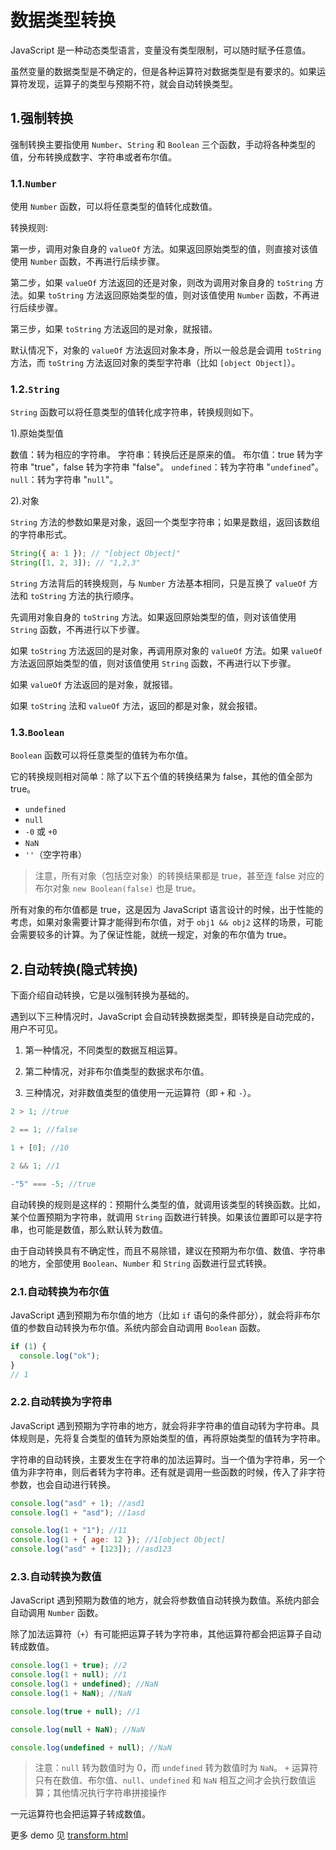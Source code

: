 # 数据类型转换

JavaScript 是一种动态类型语言，变量没有类型限制，可以随时赋予任意值。

虽然变量的数据类型是不确定的，但是各种运算符对数据类型是有要求的。如果运算符发现，运算子的类型与预期不符，就会自动转换类型。

## 1.强制转换

强制转换主要指使用 `Number`、`String` 和 `Boolean` 三个函数，手动将各种类型的值，分布转换成数字、字符串或者布尔值。

### 1.1.`Number`

使用 `Number` 函数，可以将任意类型的值转化成数值。

转换规则:

第一步，调用对象自身的 `valueOf` 方法。如果返回原始类型的值，则直接对该值使用 `Number` 函数，不再进行后续步骤。

第二步，如果 `valueOf` 方法返回的还是对象，则改为调用对象自身的 `toString` 方法。如果 `toString` 方法返回原始类型的值，则对该值使用 `Number` 函数，不再进行后续步骤。

第三步，如果 `toString` 方法返回的是对象，就报错。

默认情况下，对象的 `valueOf` 方法返回对象本身，所以一般总是会调用 `toString` 方法，而 `toString` 方法返回对象的类型字符串（比如 `[object Object]`）。

### 1.2.`String`

`String` 函数可以将任意类型的值转化成字符串，转换规则如下。

1).原始类型值

数值：转为相应的字符串。
字符串：转换后还是原来的值。
布尔值：true 转为字符串 "true"，false 转为字符串 "false"。
`undefined`：转为字符串 "`undefined`"。
`null`：转为字符串 "`null`"。

2).对象

`String` 方法的参数如果是对象，返回一个类型字符串；如果是数组，返回该数组的字符串形式。

```javascript
String({ a: 1 }); // "[object Object]"
String([1, 2, 3]); // "1,2,3"
```

`String` 方法背后的转换规则，与 `Number` 方法基本相同，只是互换了 `valueOf` 方法和 `toString` 方法的执行顺序。

先调用对象自身的 `toString` 方法。如果返回原始类型的值，则对该值使用 `String` 函数，不再进行以下步骤。

如果 `toString` 方法返回的是对象，再调用原对象的 `valueOf` 方法。如果 `valueOf` 方法返回原始类型的值，则对该值使用 `String` 函数，不再进行以下步骤。

如果 `valueOf` 方法返回的是对象，就报错。

如果 `toString` 法和 `valueOf` 方法，返回的都是对象，就会报错。

### 1.3.`Boolean`

`Boolean` 函数可以将任意类型的值转为布尔值。

它的转换规则相对简单：除了以下五个值的转换结果为 false，其他的值全部为 true。

- `undefined`
- `null`
- `-0` 或 `+0`
- `NaN`
- `''`（空字符串）

> 注意，所有对象（包括空对象）的转换结果都是 true，甚至连 false 对应的布尔对象 `new Boolean(false)` 也是 true。

所有对象的布尔值都是 true，这是因为 JavaScript 语言设计的时候，出于性能的考虑，如果对象需要计算才能得到布尔值，对于 `obj1 && obj2` 这样的场景，可能会需要较多的计算。为了保证性能，就统一规定，对象的布尔值为 true。

## 2.自动转换(隐式转换)

下面介绍自动转换，它是以强制转换为基础的。

遇到以下三种情况时，JavaScript 会自动转换数据类型，即转换是自动完成的，用户不可见。

1. 第一种情况，不同类型的数据互相运算。

2. 第二种情况，对非布尔值类型的数据求布尔值。

3. 三种情况，对非数值类型的值使用一元运算符（即 `+` 和 `-`）。

```js
2 > 1; //true

2 == 1; //false

1 + [0]; //10

2 && 1; //1

-"5" === -5; //true
```

自动转换的规则是这样的：预期什么类型的值，就调用该类型的转换函数。比如，某个位置预期为字符串，就调用 `String` 函数进行转换。如果该位置即可以是字符串，也可能是数值，那么默认转为数值。

由于自动转换具有不确定性，而且不易除错，建议在预期为布尔值、数值、字符串的地方，全部使用 `Boolean`、`Number` 和 `String` 函数进行显式转换。

### 2.1.自动转换为布尔值

JavaScript 遇到预期为布尔值的地方（比如 `if` 语句的条件部分），就会将非布尔值的参数自动转换为布尔值。系统内部会自动调用 `Boolean` 函数。

```js
if (1) {
  console.log("ok");
}
// 1
```

### 2.2.自动转换为字符串

JavaScript 遇到预期为字符串的地方，就会将非字符串的值自动转为字符串。具体规则是，先将复合类型的值转为原始类型的值，再将原始类型的值转为字符串。

字符串的自动转换，主要发生在字符串的加法运算时。当一个值为字符串，另一个值为非字符串，则后者转为字符串。还有就是调用一些函数的时候，传入了非字符参数，也会自动进行转换。

```js
console.log("asd" + 1); //asd1
console.log(1 + "asd"); //1asd

console.log(1 + "1"); //11
console.log(1 + { age: 12 }); //1[object Object]
console.log("asd" + [123]); //asd123
```

### 2.3.自动转换为数值

JavaScript 遇到预期为数值的地方，就会将参数值自动转换为数值。系统内部会自动调用 `Number` 函数。

除了加法运算符（`+`）有可能把运算子转为字符串，其他运算符都会把运算子自动转成数值。

```js
console.log(1 + true); //2
console.log(1 + null); //1
console.log(1 + undefined); //NaN
console.log(1 + NaN); //NaN

console.log(true + null); //1

console.log(null + NaN); //NaN

console.log(undefined + null); //NaN
```

> 注意：`null` 转为数值时为 0，而 `undefined` 转为数值时为 `NaN`。
> `+` 运算符只有在数值、布尔值、`null`、`undefined` 和 `NaN` 相互之间才会执行数值运算；其他情况执行字符串拼接操作

一元运算符也会把运算子转成数值。

更多 demo 见 <a href="./demo/transform.html" target="_blank">transform.html</a>
